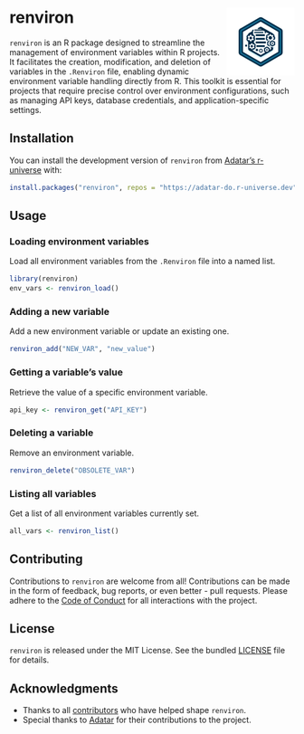 
<!-- README.md is generated from README.Rmd. Please edit that file -->

# renviron <img src="man/figures/logo.png" align="right" height="120" alt="" />

<!-- badges: start -->
<!-- Add some badges here from shields.io, like build status, CRAN status, etc. -->
<!-- badges: end -->

`renviron` is an R package designed to streamline the management of
environment variables within R projects. It facilitates the creation,
modification, and deletion of variables in the `.Renviron` file,
enabling dynamic environment variable handling directly from R. This
toolkit is essential for projects that require precise control over
environment configurations, such as managing API keys, database
credentials, and application-specific settings.

## Installation

You can install the development version of `renviron` from [Adatar’s
r-universe](https://adatar-do.r-universe.dev/renviron) with:

``` r
install.packages("renviron", repos = "https://adatar-do.r-universe.dev")
```

## Usage

### Loading environment variables

Load all environment variables from the `.Renviron` file into a named
list.

``` r
library(renviron)
env_vars <- renviron_load()
```

### Adding a new variable

Add a new environment variable or update an existing one.

``` r
renviron_add("NEW_VAR", "new_value")
```

### Getting a variable’s value

Retrieve the value of a specific environment variable.

``` r
api_key <- renviron_get("API_KEY")
```

### Deleting a variable

Remove an environment variable.

``` r
renviron_delete("OBSOLETE_VAR")
```

### Listing all variables

Get a list of all environment variables currently set.

``` r
all_vars <- renviron_list()
```

## Contributing

Contributions to `renviron` are welcome from all! Contributions can be
made in the form of feedback, bug reports, or even better - pull
requests. Please adhere to the [Code of Conduct](CODE_OF_CONDUCT.md) for
all interactions with the project.

## License

`renviron` is released under the MIT License. See the bundled
[LICENSE](LICENSE.md) file for details.

## Acknowledgments

- Thanks to all
  [contributors](https://github.com/adatar-do/renviron/graphs/contributors)
  who have helped shape `renviron`.
- Special thanks to [Adatar](https://adatar.do) for their contributions
  to the project.
